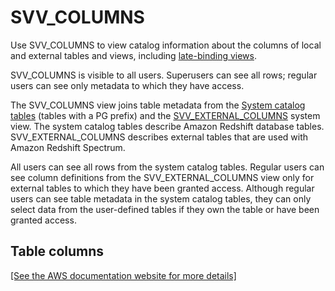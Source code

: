 # SVV\_COLUMNS<a name="r_SVV_COLUMNS"></a>

Use SVV\_COLUMNS to view catalog information about the columns of local and external tables and views, including [late\-binding views](r_CREATE_VIEW.md#r_CREATE_VIEW_late-binding-views)\.

SVV\_COLUMNS is visible to all users\. Superusers can see all rows; regular users can see only metadata to which they have access\. 

The SVV\_COLUMNS view joins table metadata from the [System catalog tables](c_intro_catalog_views.md) \(tables with a PG prefix\) and the [SVV\_EXTERNAL\_COLUMNS](r_SVV_EXTERNAL_COLUMNS.md) system view\. The system catalog tables describe Amazon Redshift database tables\. SVV\_EXTERNAL\_COLUMNS describes external tables that are used with Amazon Redshift Spectrum\. 

All users can see all rows from the system catalog tables\. Regular users can see column definitions from the SVV\_EXTERNAL\_COLUMNS view only for external tables to which they have been granted access\. Although regular users can see table metadata in the system catalog tables, they can only select data from the user\-defined tables if they own the table or have been granted access\. 

## Table columns<a name="r_SVV_COLUMNS-table-columns"></a>

[\[See the AWS documentation website for more details\]](http://docs.aws.amazon.com/redshift/latest/dg/r_SVV_COLUMNS.html)